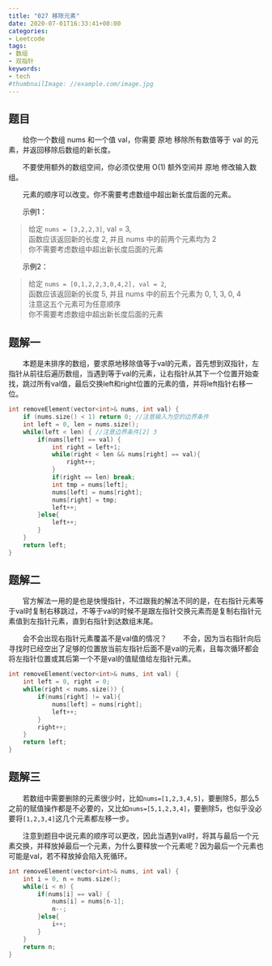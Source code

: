```yaml
---
title: "027 移除元素"
date: 2020-07-01T16:33:41+08:00
categories:
- Leetcode
tags:
- 数组
- 双指针
keywords:
- tech
#thumbnailImage: //example.com/image.jpg
---
```


<!--more-->
## 题目
　　给你一个数组 nums 和一个值 val，你需要 原地 移除所有数值等于 val 的元素，并返回移除后数组的新长度。

　　不要使用额外的数组空间，你必须仅使用 O(1) 额外空间并 原地 修改输入数组。

　　元素的顺序可以改变。你不需要考虑数组中超出新长度后面的元素。

　　示例1：
> 给定 `nums = [3,2,2,3]`, val = 3,  
> 函数应该返回新的长度 2, 并且 nums 中的前两个元素均为 2  
> 你不需要考虑数组中超出新长度后面的元素

　　示例2：
> 给定 `nums = [0,1,2,2,3,0,4,2], val = 2`,  
> 函数应该返回新的长度 5, 并且 nums 中的前五个元素为 0, 1, 3, 0, 4  
> 注意这五个元素可为任意顺序  
> 你不需要考虑数组中超出新长度后面的元素

## 题解一
　　本题是未排序的数组，要求原地移除值等于val的元素，首先想到双指针，左指针从前往后遍历数组，当遇到等于val的元素，让右指针从其下一个位置开始查找，跳过所有val值，最后交换left和right位置的元素的值，并将left指针右移一位。

```cpp
int removeElement(vector<int>& nums, int val) {
    if (nums.size() < 1) return 0; //注意输入为空的边界条件
    int left = 0, len = nums.size();
    while(left < len) { //注意边界条件[2] 3
        if(nums[left] == val) {
            int right = left+1;
            while(right < len && nums[right] == val){
                right++;
            }
            if(right == len) break;
            int tmp = nums[left];
            nums[left] = nums[right];
            nums[right] = tmp;
            left++;
        }else{
            left++;
        }
    }
    return left;
}
```

## 题解二
　　官方解法一用的是也是快慢指针，不过跟我的解法不同的是，在右指针元素等于val时复制右移跳过，不等于val的时候不是跟左指针交换元素而是复制右指针元素值到左指针元素，直到右指针到达数组末尾。

　　会不会出现右指针元素覆盖不是val值的情况？
　　不会，因为当右指针向后寻找时已经空出了足够的位置放当前左指针后面不是val的元素，且每次循环都会将左指针位置或其后第一个不是val的值赋值给左指针元素。

```cpp
int removeElement(vector<int>& nums, int val) {
    int left = 0, right = 0;
    while(right < nums.size()) {
        if(nums[right] != val){
            nums[left] = nums[right];
            left++;
        }
        right++;
    }
    return left;
}
```

## 题解三
　　若数组中需要删除的元素很少时，比如`nums=[1,2,3,4,5]`，要删除5，那么5之前的赋值操作都是不必要的，又比如`nums=[5,1,2,3,4]`，要删除5，也似乎没必要将`[1,2,3,4]`这几个元素都左移一步。

　　注意到题目中说元素的顺序可以更改，因此当遇到val时，将其与最后一个元素交换，并释放掉最后一个元素，为什么要释放一个元素呢？因为最后一个元素也可能是val，若不释放掉会陷入死循环。

```cpp
int removeElement(vector<int>& nums, int val) {
    int i = 0, n = nums.size();
    while(i < n) {
        if(nums[i] == val) {
            nums[i] = nums[n-1];
            n--;
        }else{
            i++;
        }
    }
    return n;
}
```
